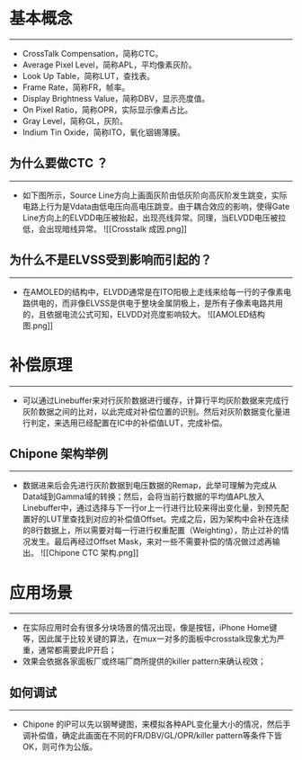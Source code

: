 # 基本概念
---
- CrossTalk Compensation，简称CTC。
- Average Pixel Level，简称APL，平均像素灰阶。
- Look Up Table，简称LUT，查找表。
- Frame Rate，简称FR，帧率。
- Display Brightness Value，简称DBV，显示亮度值。
- On Pixel Ratio，简称OPR，实际显示像素占比。
- Gray Level，简称GL，灰阶。
- Indium Tin Oxide，简称ITO，氧化铟锡薄膜。
## 为什么要做CTC ？
---
- 如下图所示，Source Line方向上画面灰阶由低灰阶向高灰阶发生跳变，实际电路上行为是Vdata由低电压向高电压跳变。由于耦合效应的影响，使得Gate Line方向上的ELVDD电压被抬起，出现亮线异常。同理，当ELVDD电压被拉低，会出现暗线异常。
![[Crosstalk 成因.png]]
## 为什么不是ELVSS受到影响而引起的？
---
- 在AMOLED的结构中，ELVDD通常是在ITO阳极上走线来给每一行的子像素电路供电的，而非像ELVSS是供电于整块金属阴极上，是所有子像素电路共用的，且依据电流公式可知，ELVDD对亮度影响较大。
![[AMOLED结构图.png]]


# 补偿原理
---
- 可以通过Linebuffer来对行灰阶数据进行缓存，计算行平均灰阶数据来完成行灰阶数据之间的比对，以此完成对补偿位置的识别。然后对灰阶数据变化量进行判定，来选用已经配置在IC中的补偿值LUT，完成补偿。
## Chipone 架构举例
---
- 数据进来后会先进行灰阶数据到电压数据的Remap，此举可理解为完成从Data域到Gamma域的转换；然后，会将当前行数据的平均值APL放入Linebuffer中，通过选择与下一行or上一行进行比较来得出变化量，到预先配置好的LUT里查找到对应的补偿值Offset。完成之后，因为架构中会补在连续的8行数据上，所以需要对每一行进行权重配置（Weighting），防止过补的情况发生。最后再经过Offset Mask，来对一些不需要补偿的情况做过滤再输出。
![[Chipone CTC 架构.png]]


# 应用场景
---
- 在实际应用时会有很多分块场景的情况出现，像是按钮，iPhone Home键等，因此属于比较关键的算法，在mux一对多的面板中crosstalk现象尤为严重，通常都需要此IP开启；
- 效果会依据各家面板厂或终端厂商所提供的killer pattern来确认视效；
## 如何调试
---
- Chipone 的IP可以先以钢琴键图，来模拟各种APL变化量大小的情况，然后手调补偿值，确定此画面在不同的FR/DBV/GL/OPR/killer pattern等条件下皆OK，则可作为公版。